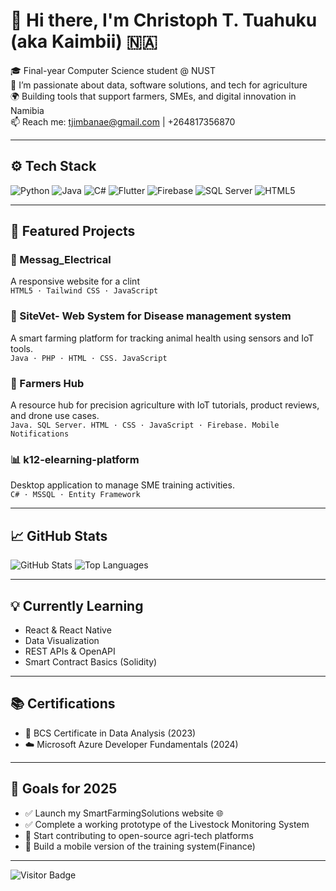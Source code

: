 # 👋 Hi there, I'm Christoph T. Tuahuku (aka Kaimbii) 🇳🇦  
🎓 Final-year Computer Science student @ NUST  
🧠 I’m passionate about data, software solutions, and tech for agriculture  
🌍 Building tools that support farmers, SMEs, and digital innovation in Namibia  
📫 Reach me: tjimbanae@gmail.com | +264817356870

---

## ⚙️ Tech Stack

![Python](https://img.shields.io/badge/Python-3776AB?style=for-the-badge&logo=python&logoColor=white)
![Java](https://img.shields.io/badge/Java-ED8B00?style=for-the-badge&logo=java&logoColor=white)
![C#](https://img.shields.io/badge/C%23-239120?style=for-the-badge&logo=c-sharp&logoColor=white)
![Flutter](https://img.shields.io/badge/Flutter-02569B?style=for-the-badge&logo=flutter&logoColor=white)
![Firebase](https://img.shields.io/badge/Firebase-FFCA28?style=for-the-badge&logo=firebase&logoColor=black)
![SQL Server](https://img.shields.io/badge/SQL_Server-CC2927?style=for-the-badge&logo=microsoft-sql-server&logoColor=white)
![HTML5](https://img.shields.io/badge/HTML5-E34F26?style=for-the-badge&logo=html5&logoColor=white)

---

## 🚀 Featured Projects

### 💸 Messag_Electrical  
A responsive website for a clint  
`HTML5 · Tailwind CSS · JavaScript`

### 🐄 SiteVet- Web System for Disease management system  
A smart farming platform for tracking animal health using sensors and IoT tools.  
`Java · PHP · HTML · CSS. JavaScript `

### 🌾 Farmers Hub  
A resource hub for precision agriculture with IoT tutorials, product reviews, and drone use cases.  
`Java. SQL Server. HTML · CSS · JavaScript · Firebase. Mobile Notifications`

### 📊 k12-elearning-platform   
Desktop application to manage SME training activities.  
`C# · MSSQL · Entity Framework`

---

## 📈 GitHub Stats

![GitHub Stats](https://github-readme-stats.vercel.app/api?username=tjimbanae&show_icons=true&theme=tokyonight)
![Top Languages](https://github-readme-stats.vercel.app/api/top-langs/?username=tjimbanae&layout=compact&theme=tokyonight)

---

## 💡 Currently Learning
- React & React Native
- Data Visualization
- REST APIs & OpenAPI
- Smart Contract Basics (Solidity)

---

## 📚 Certifications
- 📘 BCS Certificate in Data Analysis (2023)
- ☁️ Microsoft Azure Developer Fundamentals (2024)

---

## 🎯 Goals for 2025
- ✅ Launch my SmartFarmingSolutions website 🌐  
- ✅ Complete a working prototype of the Livestock Monitoring System  
- 🚀 Start contributing to open-source agri-tech platforms  
- 📱 Build a mobile version of the training system(Finance)

---

![Visitor Badge](https://komarev.com/ghpvc/?username=tjimbanae)

